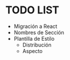 # TODO LIST

- Migración a React
- Nombres de Sección
- Plantilla de Estilo
  - Distribución
  - Aspecto
